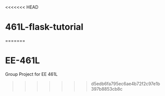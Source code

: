 <<<<<<< HEAD
# 461L-flask-tutorial
=======
# EE-461L
Group Project for EE 461L
>>>>>>> d5edb6fa795ec6ae4b72f2c97e1b397b8853cb8c
